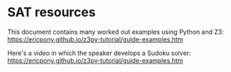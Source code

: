 # SAT resources

This document contains many worked out examples using Python and Z3: <https://ericpony.github.io/z3py-tutorial/guide-examples.htm>

Here's a video in which the speaker develops a Sudoku solver: <https://ericpony.github.io/z3py-tutorial/guide-examples.htm>
